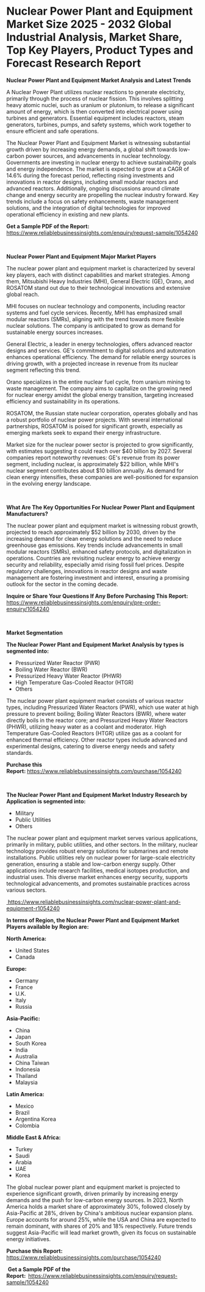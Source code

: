 <p><h1>Nuclear Power Plant and Equipment Market Size 2025 - 2032 Global Industrial Analysis, Market Share, Top Key Players, Product Types and Forecast Research Report</h1></p><p><strong>Nuclear Power Plant and Equipment Market Analysis and Latest Trends</strong></p>
<p><p>A Nuclear Power Plant utilizes nuclear reactions to generate electricity, primarily through the process of nuclear fission. This involves splitting heavy atomic nuclei, such as uranium or plutonium, to release a significant amount of energy, which is then converted into electrical power using turbines and generators. Essential equipment includes reactors, steam generators, turbines, pumps, and safety systems, which work together to ensure efficient and safe operations.</p><p>The Nuclear Power Plant and Equipment Market is witnessing substantial growth driven by increasing energy demands, a global shift towards low-carbon power sources, and advancements in nuclear technology. Governments are investing in nuclear energy to achieve sustainability goals and energy independence. The market is expected to grow at a CAGR of 14.6% during the forecast period, reflecting rising investments and innovations in reactor designs, including small modular reactors and advanced reactors. Additionally, ongoing discussions around climate change and energy security are propelling the nuclear industry forward. Key trends include a focus on safety enhancements, waste management solutions, and the integration of digital technologies for improved operational efficiency in existing and new plants.</p></p>
<p><strong>Get a Sample PDF of the Report:&nbsp;</strong> <a href="https://www.reliablebusinessinsights.com/enquiry/request-sample/1054240?utm_campaign=39&utm_medium=2&utm_source=Github&utm_content=ia&utm_term=16042025&utm_id=nuclear-power-plant-and-equipment">https://www.reliablebusinessinsights.com/enquiry/request-sample/1054240</a></p>
<p>&nbsp;</p>
<p><strong>Nuclear Power Plant and Equipment Major Market Players</strong></p>
<p><p>The nuclear power plant and equipment market is characterized by several key players, each with distinct capabilities and market strategies. Among them, Mitsubishi Heavy Industries (MHI), General Electric (GE), Orano, and ROSATOM stand out due to their technological innovations and extensive global reach.</p><p>MHI focuses on nuclear technology and components, including reactor systems and fuel cycle services. Recently, MHI has emphasized small modular reactors (SMRs), aligning with the trend towards more flexible nuclear solutions. The company is anticipated to grow as demand for sustainable energy sources increases.</p><p>General Electric, a leader in energy technologies, offers advanced reactor designs and services. GE's commitment to digital solutions and automation enhances operational efficiency. The demand for reliable energy sources is driving growth, with a projected increase in revenue from its nuclear segment reflecting this trend.</p><p>Orano specializes in the entire nuclear fuel cycle, from uranium mining to waste management. The company aims to capitalize on the growing need for nuclear energy amidst the global energy transition, targeting increased efficiency and sustainability in its operations.</p><p>ROSATOM, the Russian state nuclear corporation, operates globally and has a robust portfolio of nuclear power projects. With several international partnerships, ROSATOM is poised for significant growth, especially as emerging markets seek to expand their energy infrastructure.</p><p>Market size for the nuclear power sector is projected to grow significantly, with estimates suggesting it could reach over $40 billion by 2027. Several companies report noteworthy revenues: GE's revenue from its power segment, including nuclear, is approximately $22 billion, while MHI's nuclear segment contributes about $10 billion annually. As demand for clean energy intensifies, these companies are well-positioned for expansion in the evolving energy landscape.</p></p>
<p>&nbsp;</p>
<p><strong>What Are The Key Opportunities For Nuclear Power Plant and Equipment Manufacturers?</strong></p>
<p><p>The nuclear power plant and equipment market is witnessing robust growth, projected to reach approximately $52 billion by 2030, driven by the increasing demand for clean energy solutions and the need to reduce greenhouse gas emissions. Key trends include advancements in small modular reactors (SMRs), enhanced safety protocols, and digitalization in operations. Countries are revisiting nuclear energy to achieve energy security and reliability, especially amid rising fossil fuel prices. Despite regulatory challenges, innovations in reactor designs and waste management are fostering investment and interest, ensuring a promising outlook for the sector in the coming decade.</p></p>
<p><strong>Inquire or Share Your Questions If Any Before Purchasing This Report:</strong> <a href="https://www.reliablebusinessinsights.com/enquiry/pre-order-enquiry/1054240?utm_campaign=39&utm_medium=2&utm_source=Github&utm_content=ia&utm_term=16042025&utm_id=nuclear-power-plant-and-equipment">https://www.reliablebusinessinsights.com/enquiry/pre-order-enquiry/1054240</a></p>
<p>&nbsp;</p>
<p><strong>Market Segmentation</strong></p>
<p><strong>The Nuclear Power Plant and Equipment Market Analysis by types is segmented into:</strong></p>
<p><ul><li>Pressurized Water Reactor (PWR)</li><li>Boiling Water Reactor (BWR)</li><li>Pressurized Heavy Water Reactor (PHWR)</li><li>High Temperature Gas-Cooled Reactor (HTGR)</li><li>Others</li></ul></p>
<p><p>The nuclear power plant equipment market consists of various reactor types, including Pressurized Water Reactors (PWR), which use water at high pressure to prevent boiling; Boiling Water Reactors (BWR), where water directly boils in the reactor core; and Pressurized Heavy Water Reactors (PHWR), utilizing heavy water as a coolant and moderator. High Temperature Gas-Cooled Reactors (HTGR) utilize gas as a coolant for enhanced thermal efficiency. Other reactor types include advanced and experimental designs, catering to diverse energy needs and safety standards.</p></p>
<p><strong>Purchase this Report:&nbsp;</strong><a href="https://www.reliablebusinessinsights.com/purchase/1054240?utm_campaign=39&utm_medium=2&utm_source=Github&utm_content=ia&utm_term=16042025&utm_id=nuclear-power-plant-and-equipment">https://www.reliablebusinessinsights.com/purchase/1054240</a></p>
<p>&nbsp;</p>
<p><strong>The Nuclear Power Plant and Equipment Market Industry Research by Application is segmented into:</strong></p>
<p><ul><li>Military</li><li>Public Utilities</li><li>Others</li></ul></p>
<p><p>The nuclear power plant and equipment market serves various applications, primarily in military, public utilities, and other sectors. In the military, nuclear technology provides robust energy solutions for submarines and remote installations. Public utilities rely on nuclear power for large-scale electricity generation, ensuring a stable and low-carbon energy supply. Other applications include research facilities, medical isotopes production, and industrial uses. This diverse market enhances energy security, supports technological advancements, and promotes sustainable practices across various sectors.</p></p>
<p><a href="https://www.reliablebusinessinsights.com/nuclear-power-plant-and-equipment-r1054240?utm_campaign=39&utm_medium=2&utm_source=Github&utm_content=ia&utm_term=16042025&utm_id=nuclear-power-plant-and-equipment">&nbsp;https://www.reliablebusinessinsights.com/nuclear-power-plant-and-equipment-r1054240</a></p>
<p><strong>In terms of Region, the Nuclear Power Plant and Equipment Market Players available by Region are:</strong></p>
<p>
    <p> <strong> North America: </strong>
        <ul>
            <li>United States</li>
            <li>Canada</li>
        </ul>
        </p> 
    <p> <strong> Europe: </strong>
        <ul>
            <li>Germany</li>
            <li>France</li>
            <li>U.K.</li>
            <li>Italy</li>
            <li>Russia</li>
        </ul>
        </p> 
    <p> <strong> Asia-Pacific: </strong>
        <ul>
            <li>China</li>
            <li>Japan</li>
            <li>South Korea</li>
            <li>India</li>
            <li>Australia</li>
            <li>China Taiwan</li>
            <li>Indonesia</li>
            <li>Thailand</li>
            <li>Malaysia</li>
        </ul>
        </p> 
    <p> <strong> Latin America: </strong>
        <ul>
            <li>Mexico</li>
            <li>Brazil</li>
            <li>Argentina Korea</li>
            <li>Colombia</li>
        </ul>
        </p> 
    <p> <strong> Middle East & Africa: </strong>
        <ul>
            <li>Turkey</li>
            <li>Saudi</li>
            <li>Arabia</li>
            <li>UAE</li>
            <li>Korea</li>
        </ul>
    </p>
    </p>
<p><p>The global nuclear power plant and equipment market is projected to experience significant growth, driven primarily by increasing energy demands and the push for low-carbon energy sources. In 2023, North America holds a market share of approximately 30%, followed closely by Asia-Pacific at 28%, driven by China's ambitious nuclear expansion plans. Europe accounts for around 25%, while the USA and China are expected to remain dominant, with shares of 20% and 18% respectively. Future trends suggest Asia-Pacific will lead market growth, given its focus on sustainable energy initiatives.</p></p>
<p><strong>Purchase this Report: </strong><a href="https://www.reliablebusinessinsights.com/purchase/1054240?utm_campaign=39&utm_medium=2&utm_source=Github&utm_content=ia&utm_term=16042025&utm_id=nuclear-power-plant-and-equipment">https://www.reliablebusinessinsights.com/purchase/1054240</a></p>
<p>&nbsp;<strong>Get a Sample PDF of the Report:&nbsp;&nbsp;</strong><a href="https://www.reliablebusinessinsights.com/enquiry/request-sample/1054240?utm_campaign=39&utm_medium=2&utm_source=Github&utm_content=ia&utm_term=16042025&utm_id=nuclear-power-plant-and-equipment">https://www.reliablebusinessinsights.com/enquiry/request-sample/1054240</a></p>
<p><strong></strong></p>
<p><p></p><p></p><p></p></p>